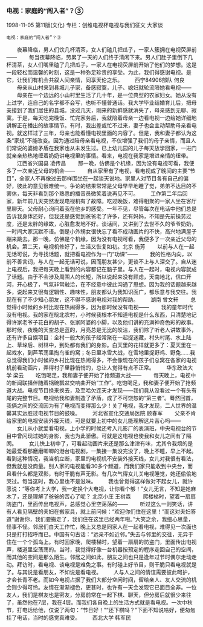 ### 电视：家庭的“闯入者”？③

1998-11-05
第11版(文化)
专栏：创维电视杯电视与我们征文  大家谈

    电视：家庭的“闯入者”？③
　　夜幕降临，男人们饮几杯清茶，女人们磕几把瓜子，一家人簇拥在电视荧屏前——
　　每当夜幕降临，劳累了一天的人们终于清闲下来。男人们肚子里倒下几杯清茶，女人们嘴里磕了几把瓜子，一家人在电视荧屏前开始了他们的梦想。这是一段轻松而温馨的时刻，这是一种弥足珍贵的享受。为此，我们得感谢电视。是它，让我们有机会共叙人间亲情，同享天伦之乐。
　　西宁84906部队  何良
　　母亲从山村来到县城儿子家，备感寂寞，儿子、媳妇就轮流陪她看电视——
　　母亲在一个边远的小山村里生活了几十年，是一位典型的农家妇女。她从没有上过学，连自己的名字都不会写，也听不懂普通话。我大学毕业结婚育儿后，把母亲接到了我们居住的县城。没过几天，刚来的新鲜感就消失了，母亲感到无聊、寂寞。于是，每天吃完晚饭、忙完家务后，我就陪着母亲一边看电视一边给她详细地讲解正在播出的故事情节。有时，我出差或忙不过来，妻子也会主动帮助母亲看电视。就这样过了三年，母亲也能看懂电视里面的内容了。但是，我和妻子都认为这条“家规”不能改变。因为通过陪母亲看电视，不仅增强了我们的母子亲情，而且人们常说的婆媳矛盾在我家也从未发生过。已上幼儿园的儿子每天放学回家，一进门就亲亲热热地缠着奶奶讲电视里的事情。看来，电视在我家是增进亲情的纽带。
　　江西省兴国县  凌传昌
　　那一晚，仿佛是个机缘，因为没有电视可看，我便多了一次亲近父母的机会——
　　自从家里有了电视，看电视成了晚间的主要“节目”，全家人不再像过去那样围坐在一起谈天说地。家里人对节目各有自己的偏好，彼此的意见很难统一。争论的结果常常是父母早早地睡了觉，弟弟不达目的不罢休，每天非看到那个熟悉的播音员微笑着说再见不可。
　　工作第二年后回家，新年前几天突然发现电视机有了故障。吃过晚饭，难得相聚的一家人坐在客厅里聊天。父母耐心询问着我在他乡的感受。一年不见，尽管每次在电话中他们总是告诉我身体还好，但我还是感觉到爸爸老了许多，还有妈妈，不知是先前操劳过度，还是太胖的缘故，心脏愈发地不好。谈话间，又讲到了去世不久的爷爷奶奶，一时间大家沉默不语。倒是小外甥女很快忘了看不成动画片的不快，高兴地满屋子蹦来跳去。那一晚，仿佛是个机缘，因为没有电视可看，我便多了一次亲近父母的机会。第二天，电视机修好了，生活又恢复如初。北京 施芳
　　以前与人在一起无话可说，为寻找话题，就把看电视作为一门“功课”——
　　我的性格内向，以前不善言词，与人在一起无话可说，因而朋友甚少，更谈不上与人深交了。自从迷上电视后，我把每天晚上看到的内容都记在脑子里。与人在一起时，电视内容就成了话题。由于不会涉及周围人的长短，所以说起来没有顾虑，天南地北，信口开河，开心极了，气氛非常融洽，在不经意中彼此沟通了思想。因为我的话题越来越多，说起来又很有逻辑性、趣味性，朋友都认为我知识面广，都乐意与我交往。我现在有了不少知心朋友，这不得不感谢电视对我的帮助。
　　湖南  曾文轩
　　总觉得小时候的乡村比现在热闹得多，因为那时候没有电视——
　　我的童年时代没有电视。我的家在皖北农村，小时候我根本不知道电视是什么东西，只清楚地记得许家老爷子花白的胡子、张家阿婆的小脚，以及他们讲的充满神奇色彩的故事。那时候，夜晚的天空总是蓝的，月亮总是无比的皎洁，我们除了听老人讲故事外，还有许多自娱项目：全村一般大的孩子经常聚在一起捉迷藏，村头村尾、水上陆上、草垛后、树林中，到处都有我们的身影。白天里的花样就更多了：夏天里在一起戏水，到芦苇荡里掏鸟雀的窝；冬日里冰雪大战，在雪地里捉野鸡、野兔……我总觉得我们小时候的乡村比现在热闹得多，不会像现在的孩子们总窝在各家的电视机前看动画片，弄得村子里静悄悄的，总让人觉得有点不正常。
　　华东政法大学  梁云
　　吃饱喝足，我和妻子便开始了抢频道大战——
　　每天晚上，电视中的新闻联播伴随着锅碗瓢盆交响曲开始“工作”。吃饱喝足，我和妻子便开始了抢频道大战。电视节目换来换去，及至哈欠连天才发现——我们竟从没看过一个有头有尾的完整节目。电视给我和妻制造了矛盾，成了不可饶恕的“第三者”。蓦然回首，我俩之间的交流因为有了电视而变得那么少！关了电视，我才发现，二人世界的温馨其实远胜过电视节目的鼓噪。
　　河北省宣化交通局医院  顾春军
　　父亲不肯给家里的电视安装外接天线，可是就要上初中的女儿能理解这片苦心吗——
　　女儿从小就爱看电视，上小学的时候还考入儿影厂的表演班，中央电视台的节目中曾闪现过她的身影，我也为此骄傲。可就是这电视也使我和女儿之间有了隔阂。
　　女儿快上初中了，可看起动画片来还是那么津津有味，尤其令我烦的是她最爱看那磨磨唧唧的港台电视剧，一集接一集没完没了，晚上不睡，早上不起。看到这种情况，我当机立断，家里的电视机不安装外接天线，女儿对我很有看法，但我就是没商量。别人家的电视能看30多个频道，而我们家只能收到中央台，而且看什么都是双影，有时干脆有声无影。有几次气得女儿关电视睡觉，她还偷偷地哭过。每当这时，我心里也不是滋味。
　　我也曾觉得这样做对不起女儿，就许愿说：“等你考上大学，我一定换个大电视，让你看个够！”女儿无言，不知是她麻木了，还是理解了爸爸的苦心了呢？   北京小庄  王树森
　　爬楼梯时，望着一扇扇防盗门，里面传出电视声，总感觉心里空荡荡的——
　　听过这么一则笑话，讲有人看见隔壁的夫妇在搬家具，就上前问候：“欢迎你们住在这里！”而这对夫妇答道“谢谢你，我们要搬走了，我们住在这里已经两年啦。”大笑之余，我细心思量，怪事不怪。邻居们白天工作忙，晚上又总是同家人在一起看电视，难得见一次面也只是打打招呼而已。中国有句古话：“远亲不如近邻。”失去与邻里的交往，无异于住在一个个孤岛上。有时回家晚，爬楼梯时，望着一扇扇的防盗门，里面传出电视声，楼道里空荡荡的。当时，我觉得好像一台机器按预定的程序走回自己的空间，而其他的空间是那么陌生。邻居之间如此，朋友之间也只是逢年过节时偶尔走动走动。拜访时，看电视、谈电视是难免之事。有时碰上好节目，则干脆只看电视就是了。与其说是看朋友，不如说是看电视。
　　人与人之间的情谊需要彼此呵护，才会长青不老。而如今电视占据了我们大部分空闲时间，留给亲人、友人交流的机会则少得可怜。友情在渐渐褪色，更甚时，也许有一天会发现它已面目全非。一位友人，我们是棋友也是密友，分房前常在一起下棋、聊天，但分房后就很少来往了，虽然他在7层，我在4层。而我们各自晚上的生活方式就是看电视。一次中秋节，打电话给他，仅说了两句：“节日好！”“还下棋吗？”下面不知说啥好，便匆匆挂了电话，当时的感觉真难受。
　　西北大学  韩军民
